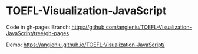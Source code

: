# TOEFL-Visualization-JavaScript
Code in gh-pages Branch: https://github.com/angieniu/TOEFL-Visualization-JavaScript/tree/gh-pages

Demo: https://angieniu.github.io/TOEFL-Visualization-JavaScript/
